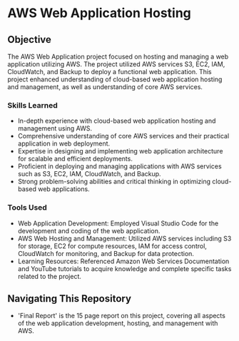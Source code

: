 # AWS Web Application Hosting

## Objective

The AWS Web Application project focused on hosting and managing a web application utilizing AWS. The project utilized AWS services S3, EC2, IAM, CloudWatch, and Backup to deploy a functional web application.
This project enhanced understanding of cloud-based web application hosting and management, as well as understanding of core AWS services.

### Skills Learned

- In-depth experience with cloud-based web application hosting and management using AWS.
- Comprehensive understanding of core AWS services and their practical application in web deployment.
- Expertise in designing and implementing web application architecture for scalable and efficient deployments.
- Proficient in deploying and managing applications with AWS services such as S3, EC2, IAM, CloudWatch, and Backup.
- Strong problem-solving abilities and critical thinking in optimizing cloud-based web applications.

### Tools Used

- Web Application Development: Employed Visual Studio Code for the development and coding of the web application.
- AWS Web Hosting and Management: Utilized AWS services including S3 for storage, EC2 for compute resources, IAM for access control, CloudWatch for monitoring, and Backup for data protection.
- Learning Resources: Referenced Amazon Web Services Documentation and YouTube tutorials to acquire knowledge and complete specific tasks related to the project.

## Navigating This Repository

- 'Final Report' is the 15 page report on this project, covering all aspects of the web application development, hosting, and management with AWS. 
